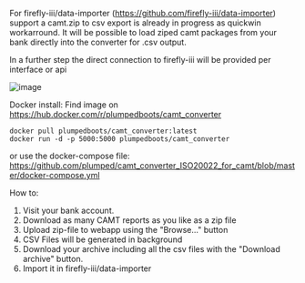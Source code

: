 For firefly-iii/data-importer (https://github.com/firefly-iii/data-importer) support a camt.zip to csv export is already in progress as quickwin workarround. It will be possible to load ziped camt packages from your bank directly into the converter for .csv output.

In a further step the direct connection to firefly-iii will be provided per interface or api

![image](https://user-images.githubusercontent.com/41291962/236948744-b242931e-1923-4292-9b08-d4dcd9d4b593.png)


Docker install: Find image on https://hub.docker.com/r/plumpedboots/camt_converter

    docker pull plumpedboots/camt_converter:latest
    docker run -d -p 5000:5000 plumpedboots/camt_converter

or use the docker-compose file: https://github.com/plumped/camt_converter_ISO20022_for_camt/blob/master/docker-compose.yml

How to:
1. Visit your bank account.
2. Download as many CAMT reports as you like as a zip file
3. Upload zip-file to webapp using the "Browse..." button
4. CSV Files will be generated in background
5. Download your archive including all the csv files with the "Download archive" button.
6. Import it in firefly-iii/data-importer
